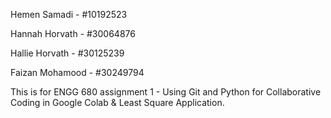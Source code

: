 Hemen Samadi - #10192523



Hannah Horvath - #30064876



Hallie Horvath - #30125239



Faizan Mohamood - #30249794






This is for ENGG 680 assignment 1 - Using Git and Python for Collaborative Coding in Google Colab \& Least Square Application.

